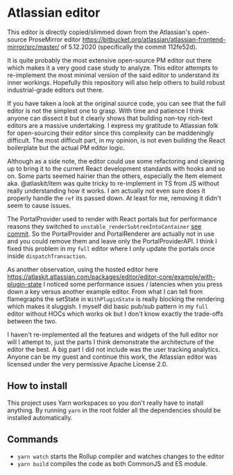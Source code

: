 # Atlassian editor

This editor is directly copied/slimmed down from the Atlassian's open-source ProseMirror editor https://bitbucket.org/atlassian/atlassian-frontend-mirror/src/master/ of 5.12.2020 (specifically the commit 112fe52d).

It is quite probably the most extensive open-source PM editor out there which makes it a very good case study to analyze. This editor attempts to re-implement the most minimal version of the said editor to understand its inner workings. Hopefully this repository will also help others to build robust industrial-grade editors out there.

If you have taken a look at the original source code, you can see that the full editor is not the simplest one to grasp. With time and patience I think anyone can dissect it but it clearly shows that building non-toy rich-text editors are a massive undertaking. I express my gratitude to Atlassian folk for open-sourcing their editor since this complexity can be maddeningly difficult. The most difficult part, in my opinion, is not even building the React boilerplate but the actual PM editor logic.

Although as a side note, the editor could use some refactoring and cleaning up to bring it to the current React development standards with hooks and so on. Some parts seemed hairier than the others, especially the Item element aka. @atlaskit/item was quite tricky to re-implement in TS from JS without really understanding how it works. I am actually not even sure does it properly handle the `ref` its passed down. At least for me, removing it didn't seem to cause issues.

The PortalProvider used to render with React portals but for performance reasons they switched to `unstable_renderSubtreeIntoContainer` [see commit](https://bitbucket.org/atlassian/atlaskit-mk-2/commits/d520a6fb6dab1027d3873eec9317c4e8574d07fb). So the PortalProvider and PortalRenderer are actually not in use and you could remove them and leave only the PortalProviderAPI. I think I fixed this problem in my `full` editor where I only update the portals once inside `dispatchTransaction`.

As another observation, using the hosted editor here https://atlaskit.atlassian.com/packages/editor/editor-core/example/with-plugin-state I noticed some performance issues / latencies when you press down a key versus another example editor. From what I can tell from flamegraphs the setState in `WithPluginState` is really blocking the rendering which makes it sluggish. I myself did basic pub/sub pattern in my `full` editor without HOCs which works ok but I don't know exactly the trade-offs between the two.

I haven't re-implemented all the features and widgets of the full editor nor will I attempt to, just the parts I think demonstrate the architecture of the editor the best. A big part I did not include was the user tracking analytics. Anyone can be my guest and continue this work, the Atlassian editor was licensed under the very permissive Apache License 2.0.

## How to install

This project uses Yarn workspaces so you don't really have to install anything. By running `yarn` in the root folder all the dependencies should be installed automatically.

## Commands

- `yarn watch` starts the Rollup compiler and watches changes to the editor
- `yarn build` compiles the code as both CommonJS and ES module.
